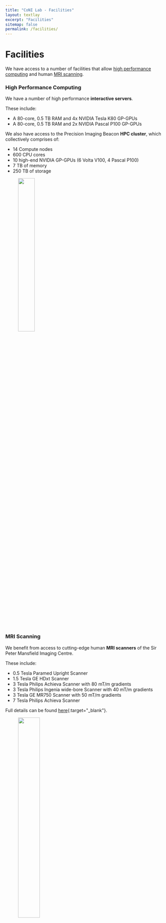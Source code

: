 ```yaml
---
title: "CoNI Lab - Facilities"
layout: textlay
excerpt: "Facilities"
sitemap: false
permalink: /facilities/
---
```


# Facilities

We have access to a number of facilities that allow
[high performance computing](#high-performance-computing) and
human [MRI scanning](#mri-scanning).


### High Performance Computing 

We have a number of high performance **interactive servers**.

These include:
* A 80-core, 0.5 TB RAM and 4x NVIDIA Tesla K80 GP-GPUs
* A 80-core, 0.5 TB RAM and 2x NVIDIA Pascal P100 GP-GPUs

We also have access to the Precision Imaging Beacon **HPC cluster**, which
collectively comprises of:
* 14 Compute nodes
* 600 CPU cores 
* 10 high-end NVIDIA GP-GPUs (6 Volta V100, 4 Pascal P100)
* 7 TB of memory 
* 250 TB of storage

<figure>
<img src="{{ site.url }}{{ site.baseurl }}/images/facilities/hpc.jpg" width="35%">
</figure>

<p> &nbsp; </p>


### MRI Scanning
We benefit from access to cutting-edge human **MRI scanners** of the Sir
Peter Mansfield Imaging Centre.

These include:
* 0.5 Tesla Paramed Upright Scanner
* 1.5 Tesla GE HDxt Scanner
* 3 Tesla Philips Achieva Scanner  with 80 mT/m gradients
* 3 Tesla Philips Ingenia wide-bore Scanner  with 40 mT/m gradients 
* 3 Tesla GE MR750 Scanner  with 50 mT/m gradients 
* 7 Tesla Philips Achieva Scanner 

Full details can be found [here](https://www.nottingham.ac.uk/research/groups/spmic/facilities/facilities.aspx){:target="_blank"}.

<figure>
<img src="{{ site.url }}{{ site.baseurl }}/images/facilities/scanner.jpg" width="40%">
</figure>

<p> &nbsp; </p>
